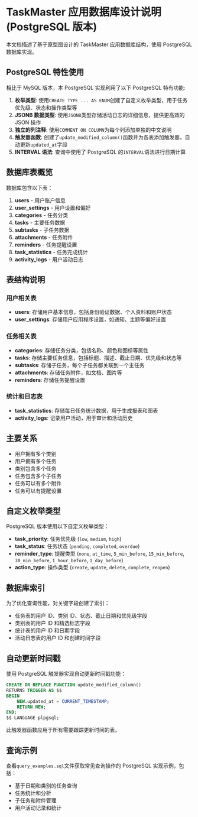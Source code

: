 # TaskMaster 应用数据库设计说明 (PostgreSQL 版本)

本文档描述了基于原型图设计的 TaskMaster 应用数据库结构，使用 PostgreSQL 数据库实现。

## PostgreSQL 特性使用

相比于 MySQL 版本，本 PostgreSQL 实现利用了以下 PostgreSQL 特有功能:

1. **枚举类型**: 使用`CREATE TYPE ... AS ENUM`创建了自定义枚举类型，用于任务优先级、状态和操作类型等
2. **JSONB 数据类型**: 使用`JSONB`类型存储活动日志的详细信息，提供更高效的 JSON 操作
3. **独立的列注释**: 使用`COMMENT ON COLUMN`为每个列添加单独的中文说明
4. **触发器函数**: 创建了`update_modified_column()`函数并为各表添加触发器，自动更新`updated_at`字段
5. **INTERVAL 语法**: 查询中使用了 PostgreSQL 的`INTERVAL`语法进行日期计算

## 数据库表概览

数据库包含以下表：

1. **users** - 用户账户信息
2. **user_settings** - 用户设置和偏好
3. **categories** - 任务分类
4. **tasks** - 主要任务数据
5. **subtasks** - 子任务数据
6. **attachments** - 任务附件
7. **reminders** - 任务提醒设置
8. **task_statistics** - 任务完成统计
9. **activity_logs** - 用户活动日志

## 表结构说明

### 用户相关表

- **users**: 存储用户基本信息，包括身份验证数据、个人资料和账户状态
- **user_settings**: 存储用户应用程序设置，如通知、主题等偏好设置

### 任务相关表

- **categories**: 存储任务分类，包括名称、颜色和图标等属性
- **tasks**: 存储主要任务信息，包括标题、描述、截止日期、优先级和状态等
- **subtasks**: 存储子任务，每个子任务都关联到一个主任务
- **attachments**: 存储任务附件，如文档、图片等
- **reminders**: 存储任务提醒设置

### 统计和日志表

- **task_statistics**: 存储每日任务统计数据，用于生成报表和图表
- **activity_logs**: 记录用户活动，用于审计和活动历史

## 主要关系

- 用户拥有多个类别
- 用户拥有多个任务
- 类别包含多个任务
- 任务包含多个子任务
- 任务可以有多个附件
- 任务可以有提醒设置

## 自定义枚举类型

PostgreSQL 版本使用以下自定义枚举类型：

- **task_priority**: 任务优先级 (`low`, `medium`, `high`)
- **task_status**: 任务状态 (`pending`, `completed`, `overdue`)
- **reminder_type**: 提醒类型 (`none`, `at_time`, `5_min_before`, `15_min_before`, `30_min_before`, `1_hour_before`, `1_day_before`)
- **action_type**: 操作类型 (`create`, `update`, `delete`, `complete`, `reopen`)

## 数据库索引

为了优化查询性能，对关键字段创建了索引：

- 任务表的用户 ID、类别 ID、状态、截止日期和优先级字段
- 类别表的用户 ID 和精选标志字段
- 统计表的用户 ID 和日期字段
- 活动日志表的用户 ID 和创建时间字段

## 自动更新时间戳

使用 PostgreSQL 触发器实现自动更新时间戳功能：

```sql
CREATE OR REPLACE FUNCTION update_modified_column()
RETURNS TRIGGER AS $$
BEGIN
    NEW.updated_at = CURRENT_TIMESTAMP;
    RETURN NEW;
END;
$$ LANGUAGE plpgsql;
```

此触发器函数应用于所有需要跟踪更新时间的表。

## 查询示例

查看`query_examples.sql`文件获取常见查询操作的 PostgreSQL 实现示例，包括：

- 基于日期和类别的任务查询
- 任务统计和分析
- 子任务和附件管理
- 用户活动记录和统计
